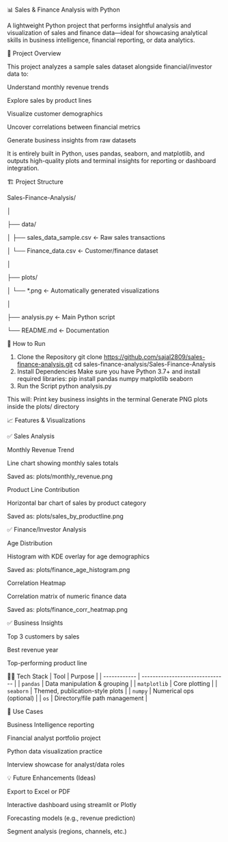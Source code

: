 📊 Sales & Finance Analysis with Python

A lightweight Python project that performs insightful analysis and visualization of sales and finance data—ideal for showcasing analytical skills in business intelligence, financial reporting, or data analytics.

🧠 Project Overview

This project analyzes a sample sales dataset alongside financial/investor data to:

Understand monthly revenue trends

Explore sales by product lines

Visualize customer demographics

Uncover correlations between financial metrics

Generate business insights from raw datasets

It is entirely built in Python, uses pandas, seaborn, and matplotlib, and outputs high-quality plots and terminal insights for reporting or dashboard integration.

🏗️ Project Structure

Sales-Finance-Analysis/

│

├── data/

│   ├── sales_data_sample.csv       ← Raw sales transactions

│   └── Finance_data.csv            ← Customer/finance dataset

│

├── plots/

│   └── *.png                       ← Automatically generated visualizations

│

├── analysis.py                     ← Main Python script

└── README.md                       ← Documentation

🚀 How to Run

1. Clone the Repository
   git clone https://github.com/sajal2809/sales-finance-analysis.git
   cd sales-finance-analysis/Sales-Finance-Analysis
2. Install Dependencies
   Make sure you have Python 3.7+ and install required libraries:
   pip install pandas numpy matplotlib seaborn
3. Run the Script
   python analysis.py
   
This will:
Print key business insights in the terminal
Generate PNG plots inside the plots/ directory

📈 Features & Visualizations

✅ Sales Analysis

Monthly Revenue Trend

Line chart showing monthly sales totals

Saved as: plots/monthly_revenue.png

Product Line Contribution

Horizontal bar chart of sales by product category

Saved as: plots/sales_by_productline.png

✅ Finance/Investor Analysis

Age Distribution

Histogram with KDE overlay for age demographics

Saved as: plots/finance_age_histogram.png

Correlation Heatmap

Correlation matrix of numeric finance data

Saved as: plots/finance_corr_heatmap.png

✅ Business Insights 

Top 3 customers by sales

Best revenue year

Top-performing product line

👨‍💻 Tech Stack
| Tool         | Purpose                         |
| ------------ | ------------------------------- |
| `pandas`     | Data manipulation & grouping    |
| `matplotlib` | Core plotting                   |
| `seaborn`    | Themed, publication-style plots |
| `numpy`      | Numerical ops (optional)        |
| `os`         | Directory/file path management  |

🧩 Use Cases

Business Intelligence reporting

Financial analyst portfolio project

Python data visualization practice

Interview showcase for analyst/data roles

💡 Future Enhancements (Ideas)

Export to Excel or PDF

Interactive dashboard using streamlit or Plotly

Forecasting models (e.g., revenue prediction)

Segment analysis (regions, channels, etc.)
